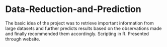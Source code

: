 # Data-Reduction-and-Prediction
The basic idea of the project was to retrieve important information from large datasets and further predicts results based on the observations made and finally recommended them accordingly. Scripting in R. Presented through website.
